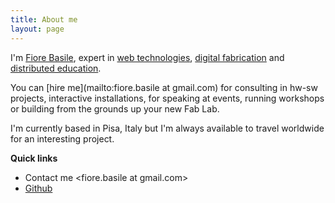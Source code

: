 ```yaml
---
title: About me
layout: page
---
```


I'm [Fiore Basile](./about), expert in [web technologies](https://github.com/fibasile), [digital fabrication](https://fabctory.com) and [distributed education](http://academany.org).

You can [hire me](mailto:fiore.basile at gmail.com) for consulting in hw-sw projects, interactive installations, for speaking at events, running workshops or building from the grounds up your new Fab Lab.

I'm currently based in Pisa, Italy but I'm always available to travel worldwide for an interesting project.

**Quick links**

- Contact me <fiore.basile at gmail.com>
- [Github](https://github.com/fibasile)

